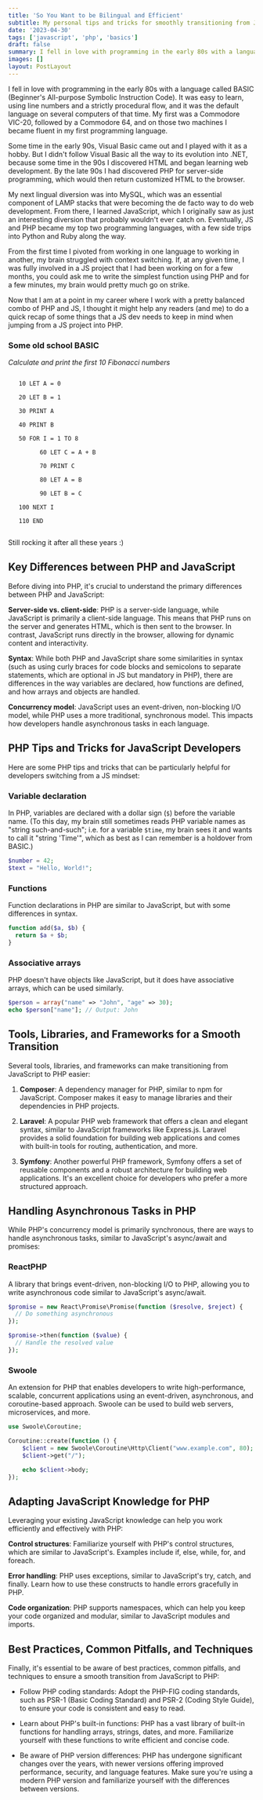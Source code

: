 ```yaml
---
title: 'So You Want to be Bilingual and Efficient'
subtitle: My personal tips and tricks for smoothly transitioning from JS to PHP and back
date: '2023-04-30'
tags: ['javascript', 'php', 'basics']
draft: false
summary: I fell in love with programming in the early 80s with a language called BASIC (Beginner's All-purpose Symbolic Instruction Code). It was easy to learn, using line numbers and a strictly procedural flow, and it was the default language on several computers of that time. My first was a Commodore VIC-20, followed by a Commodore 64, and on those two machines I became fluent in my first programming language.
images: []
layout: PostLayout
---
```


I fell in love with programming in the early 80s with a language called BASIC (Beginner's All-purpose Symbolic Instruction Code). It was easy to learn, using line numbers and a strictly procedural flow, and it was the default language on several computers of that time. My first was a Commodore VIC-20, followed by a Commodore 64, and on those two machines I became fluent in my first programming language.

Some time in the early 90s, Visual Basic came out and I played with it as a hobby. But I didn't follow Visual Basic all the way to its evolution into .NET, because some time in the 90s I discovered HTML and began learning web development. By the late 90s I had discovered PHP for server-side programming, which would then return customized HTML to the browser.

My next lingual diversion was into MySQL, which was an essential component of LAMP stacks that were becoming the de facto way to do web development. From there, I learned JavaScript, which I originally saw as just an interesting diversion that probably wouldn't ever catch on. Eventually, JS and PHP became my top two programming languages, with a few side trips into Python and Ruby along the way.

From the first time I pivoted from working in one language to working in another, my brain struggled with context switching. If, at any given time, I was fully involved in a JS project that I had been working on for a few months, you could ask me to write the simplest function using PHP and for a few minutes, my brain would pretty much go on strike.

Now that I am at a point in my career where I work with a pretty balanced combo of PHP and JS, I thought it might help any readers (and me) to do a quick recap of some things that a JS dev needs to keep in mind when jumping from a JS project into PHP.

<aside class="md:w-1/2 md:float-left w-full bg-gray-100 text-gray-800 px-4 py-2 mb-4 leading-normal tracking-wider">

  <h3 class="text-blue-800">Some old school BASIC</h3>
  <p><em>Calculate and print the first 10 Fibonacci numbers</em></p>
  <code class="text-xs font-mono">
   10 LET A = 0<br />
   20 LET B = 1<br />
   30 PRINT A<br />
   40 PRINT B<br />
   50 FOR I = 1 TO 8<br />
   &nbsp;&nbsp;&nbsp;&nbsp;&nbsp;&nbsp;60 LET C = A + B<br />
   &nbsp;&nbsp;&nbsp;&nbsp;&nbsp;&nbsp;70 PRINT C<br />
   &nbsp;&nbsp;&nbsp;&nbsp;&nbsp;&nbsp;80 LET A = B<br />
   &nbsp;&nbsp;&nbsp;&nbsp;&nbsp;&nbsp;90 LET B = C<br />
   100 NEXT I<br />
   110 END
  </code>
  <p>Still rocking it after all these years :)</p>
</aside>

## Key Differences between PHP and JavaScript

Before diving into PHP, it's crucial to understand the primary differences between PHP and JavaScript:

**Server-side vs. client-side**: PHP is a server-side language, while JavaScript is primarily a client-side language. This means that PHP runs on the server and generates HTML, which is then sent to the browser. In contrast, JavaScript runs directly in the browser, allowing for dynamic content and interactivity.

**Syntax**: While both PHP and JavaScript share some similarities in syntax (such as using curly braces for code blocks and semicolons to separate statements, which are optional in JS but mandatory in PHP), there are differences in the way variables are declared, how functions are defined, and how arrays and objects are handled.

**Concurrency model**: JavaScript uses an event-driven, non-blocking I/O model, while PHP uses a more traditional, synchronous model. This impacts how developers handle asynchronous tasks in each language.

## PHP Tips and Tricks for JavaScript Developers

Here are some PHP tips and tricks that can be particularly helpful for developers switching from a JS mindset:

### Variable declaration

In PHP, variables are declared with a dollar sign (`$`) before the variable name. (To this day, my brain still sometimes reads PHP variable names as "string such-and-such"; i.e. for a variable `$time`, my brain sees it and wants to call it "string 'Time'", which as best as I can remember is a holdover from BASIC.)

```php
$number = 42;
$text = "Hello, World!";
```

### Functions

Function declarations in PHP are similar to JavaScript, but with some differences in syntax.

```php
function add($a, $b) {
  return $a + $b;
}
```

### Associative arrays

PHP doesn't have objects like JavaScript, but it does have associative arrays, which can be used similarly.

```php
$person = array("name" => "John", "age" => 30);
echo $person["name"]; // Output: John
```

## Tools, Libraries, and Frameworks for a Smooth Transition

Several tools, libraries, and frameworks can make transitioning from JavaScript to PHP easier:

1. **Composer**: A dependency manager for PHP, similar to npm for JavaScript. Composer makes it easy to manage libraries and their dependencies in PHP projects.

2. **Laravel**: A popular PHP web framework that offers a clean and elegant syntax, similar to JavaScript frameworks like Express.js. Laravel provides a solid foundation for building web applications and comes with built-in tools for routing, authentication, and more.

3. **Symfony**: Another powerful PHP framework, Symfony offers a set of reusable components and a robust architecture for building web applications. It's an excellent choice for developers who prefer a more structured approach.

## Handling Asynchronous Tasks in PHP

While PHP's concurrency model is primarily synchronous, there are ways to handle asynchronous tasks, similar to JavaScript's async/await and promises:

### ReactPHP

A library that brings event-driven, non-blocking I/O to PHP, allowing you to write asynchronous code similar to JavaScript's async/await.

```php
$promise = new React\Promise\Promise(function ($resolve, $reject) {
  // Do something asynchronous
});

$promise->then(function ($value) {
  // Handle the resolved value
});
```

### Swoole

An extension for PHP that enables developers to write high-performance, scalable, concurrent applications using an event-driven, asynchronous, and coroutine-based approach. Swoole can be used to build web servers, microservices, and more.

```php
use Swoole\Coroutine;

Coroutine::create(function () {
    $client = new Swoole\Coroutine\Http\Client("www.example.com", 80);
    $client->get("/");

    echo $client->body;
});
```

## Adapting JavaScript Knowledge for PHP

Leveraging your existing JavaScript knowledge can help you work efficiently and effectively with PHP:

**Control structures**: Familiarize yourself with PHP's control structures, which are similar to JavaScript's. Examples include if, else, while, for, and foreach.

**Error handling**: PHP uses exceptions, similar to JavaScript's try, catch, and finally. Learn how to use these constructs to handle errors gracefully in PHP.

**Code organization**: PHP supports namespaces, which can help you keep your code organized and modular, similar to JavaScript modules and imports.

## Best Practices, Common Pitfalls, and Techniques

Finally, it's essential to be aware of best practices, common pitfalls, and techniques to ensure a smooth transition from JavaScript to PHP:

- Follow PHP coding standards: Adopt the PHP-FIG coding standards, such as PSR-1 (Basic Coding Standard) and PSR-2 (Coding Style Guide), to ensure your code is consistent and easy to read.

- Learn about PHP's built-in functions: PHP has a vast library of built-in functions for handling arrays, strings, dates, and more. Familiarize yourself with these functions to write efficient and concise code.

- Be aware of PHP version differences: PHP has undergone significant changes over the years, with newer versions offering improved performance, security, and language features. Make sure you're using a modern PHP version and familiarize yourself with the differences between versions.
